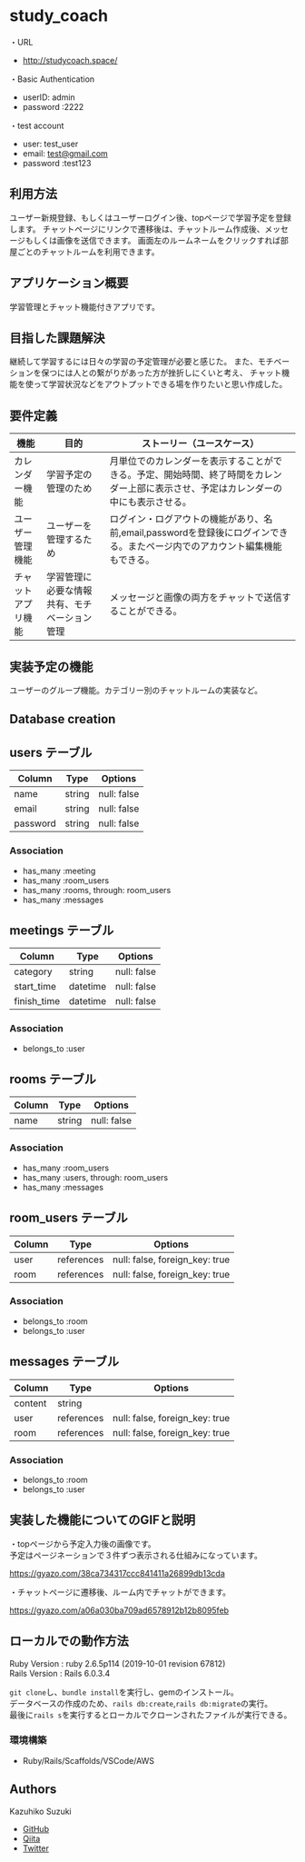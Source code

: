 # study_coach

・URL 

- http://studycoach.space/

・Basic Authentication

- userID: admin
- password :2222

・test account
- user: test_user
- email: test@gmail.com
- password :test123

## 利用方法

ユーザー新規登録、もしくはユーザーログイン後、topページで学習予定を登録します。
チャットページにリンクで遷移後は、チャットルーム作成後、メッセージもしくは画像を送信できます。
画面左のルームネームをクリックすれば部屋ごとのチャットルームを利用できます。

## アプリケーション概要	

学習管理とチャット機能付きアプリです。

## 目指した課題解決
継続して学習するには日々の学習の予定管理が必要と感じた。
また、モチベーションを保つには人との繋がりがあった方が挫折しにくいと考え、
チャット機能を使って学習状況などをアウトプットできる場を作りたいと思い作成した。

## 要件定義

| 機能               | 目的                                         | ストーリー（ユースケース）                                                                                                           | 
| ------------------ | -------------------------------------------- | ------------------------------------------------------------------------------------------------------------------------------------ | 
| カレンダー機能     | 学習予定の管理のため                         | 月単位でのカレンダーを表示することができる。予定、開始時間、終了時間をカレンダー上部に表示させ、予定はカレンダーの中にも表示させる。 | 
| ユーザー管理機能   | ユーザーを管理するため                       | ログイン・ログアウトの機能があり、名前,email,passwordを登録後にログインできる。またページ内でのアカウント編集機能もできる。          | 
| チャットアプリ機能 | 学習管理に必要な情報共有、モチベーション管理 | メッセージと画像の両方をチャットで送信することができる。                                                                             | 
## 実装予定の機能

ユーザーのグループ機能。カテゴリー別のチャットルームの実装など。

## Database creation

## users テーブル

| Column   | Type   | Options     |
| -------- | ------ | ----------- |
| name     | string | null: false |
| email    | string | null: false |
| password | string | null: false |

### Association

- has_many :meeting
- has_many :room_users
- has_many :rooms, through: room_users
- has_many :messages

## meetings テーブル

| Column      | Type     | Options     |
| ----------- | -------- | ----------- |
| category    | string   | null: false |
| start_time  | datetime | null: false |
| finish_time | datetime | null: false |

### Association

- belongs_to :user

## rooms テーブル

| Column | Type   | Options     |
| ------ | ------ | ----------- |
| name   | string | null: false |

### Association

- has_many :room_users
- has_many :users, through: room_users
- has_many :messages

## room_users テーブル

| Column | Type       | Options                        |
| ------ | ---------- | ------------------------------ |
| user   | references | null: false, foreign_key: true |
| room   | references | null: false, foreign_key: true |

### Association

- belongs_to :room
- belongs_to :user

## messages テーブル

| Column  | Type       | Options                        |
| ------- | ---------- | ------------------------------ |
| content | string     |                                |
| user    | references | null: false, foreign_key: true |
| room    | references | null: false, foreign_key: true |

### Association

- belongs_to :room
- belongs_to :user

## 実装した機能についてのGIFと説明
・topページから予定入力後の画像です。<br>
予定はページネーションで３件ずつ表示される仕組みになっています。

https://gyazo.com/38ca734317ccc841411a26899db13cda

・チャットページに遷移後、ルーム内でチャットができます。

https://gyazo.com/a06a030ba709ad6578912b12b8095feb

## ローカルでの動作方法
Ruby Version : ruby 2.6.5p114 (2019-10-01 revision 67812)<br>
Rails Version : Rails 6.0.3.4

`git clone`し、`bundle install`を実行し、gemのインストール。<br>
データベースの作成のため、`rails db:create`,`rails db:migrate`の実行。<br>
最後に`rails s`を実行するとローカルでクローンされたファイルが実行できる。

### 環境構築
- Ruby/Rails/Scaffolds/VSCode/AWS

## Authors
Kazuhiko Suzuki<br>
- [GitHub](https://github.com/kazuhikosuzuki)<br>
- [Qiita](https://qiita.com/86suzukikazuhiko)<br>
- [Twitter](https://twitter.com/lnDMRvC5vNWaImE)